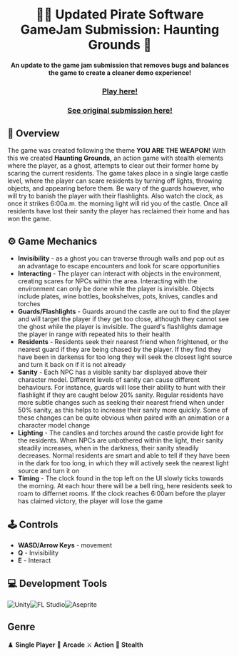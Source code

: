 <h1 align="center">🏴‍☠️ Updated Pirate Software GameJam Submission: Haunting Grounds 🦜</h1>

<h4 align="center">An update to the game jam submission that removes bugs and balances the game to create a cleaner demo experience!</h4>
<h3 align="center"><a href="https://malcolmfonseca.itch.io/haunting-grounds/">Play here!</a></h3>
<h3 align="center"><a href="https://itch.io/jam/pirate16/rate/3289215">See original submission here!</a></h3>

## 👻 Overview
The game was created following the theme <b>YOU ARE THE WEAPON!</b> With this we created <b>Haunting Grounds,</b> an action game with stealth elements where the player, as a ghost, attempts to clear out their former home by scaring the current residents. The game takes place in a single large castle level, where the player can scare residents by turning off lights, throwing objects, and appearing before them. Be wary of the guards however, who will try to banish the player with their flashlights. Also watch the clock, as once it strikes 6:00a.m. the morning light will rid you of the castle. Once all residents have lost their sanity the player has reclaimed their home and has won the game.

## ⚙️ Game Mechanics
- <b>Invisibility</b> - as a ghost you can traverse through walls and pop out as an advantage to escape encounters and look for scare opportunities
- <b>Interacting</b> - The player can interact with objects in the environment, creating scares for NPCs within the area. Interacting with the environment can only be done while the player is invisible. Objects include plates, wine bottles, bookshelves, pots, knives, candles and torches
- <b>Guards/Flashlights</b> - Guards around the castle are out to find the player and will target the player if they get too close, although they cannot see the ghost while the player is invisible. The guard's flashlights damage the player in range with repeated hits to their health
- <b>Residents</b> - Residents seek their nearest friend when frightened, or the nearest guard if they are being chased by the player. If they find they have been in darkenss for too long they will seek the closest light source and turn it back on if it is not already
- <b>Sanity</b> - Each NPC has a visible sanity bar displayed above their character model. Different levels of sanity can cause different behaviours. For instance, guards will lose their ability to hunt with their flashlight if they are caught below 20% sanity. Regular residents have more subtle changes such as seeking their nearest friend when under 50% sanity, as this helps to increase their sanity more quickly. Some of these changes can be quite obvious when paired with an animation or a character model change
- <b>Lighting</b> - The candles and torches around the castle provide light for the residents. When NPCs are unbothered within the light, their sanity steadily increases, when in the darkness, their sanity steadily decreases. Normal residents are smart and able to tell if they have been in the dark for too long, in which they will actively seek the nearest light source and turn it on
- <b>Timing</b> - The clock found in the top left on the UI slowly ticks towards the morning. At each hour there will be a bell ring, here residents seek to roam to differnet rooms. If the clock reaches 6:00am before the player has claimed victory, the player will lose the game

## 🕹️ Controls
- <b>WASD/Arrow Keys</b> - movement
- <b>Q</b> - Invisibility
- <b>E</b> - Interact

## 💻 Development Tools
![Unity](https://img.shields.io/badge/Unity-lightgrey?style=for-the-badge&logo=Unity&logoColor=black)![FL Studio](https://img.shields.io/badge/FL%20Studio-orange?style=for-the-badge)![Aseprite](https://img.shields.io/badge/Aseprite-white?style=for-the-badge&logo=Aseprite&logoColor=black)

## Genre
♟️ <b>Single Player</b> 👾 <b>Arcade</b> ⚔️ <b>Action</b> 🥷 <b>Stealth</b>
